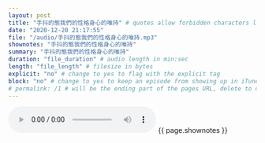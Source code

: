 ```yaml
---
layout: post
title: "手抖的態我們的性格身心的唯持" # quotes allow forbidden characters like the colon
date: "2020-12-20 21:17:55"
file: "/audio/手抖的態我們的性格身心的唯持.mp3"
shownotes: "手抖的態我們的性格身心的唯持"
summary: "手抖的態我們的性格身心的唯持"
duration: "file_duration" # audio length in min:sec
length: "file_length" # filesize in bytes
explicit: "no" # change to yes to flag with the explicit tag
block: "no" # change to yes to keep an episode from showing up in iTunes
# permalink: /1 # will be the ending part of the pages URL, delete to default to the title
---
```


<audio controls>
<source src="{{site.url}}{{site.baseurl}}{{ page.file }}" type="audio/x-mp3">
Your browser does not support the audio element.
</audio>
{{ page.shownotes }}
